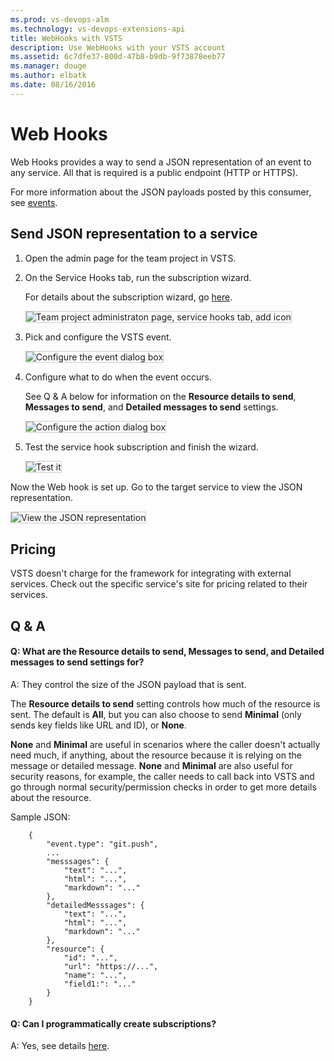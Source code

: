 ```yaml
---
ms.prod: vs-devops-alm
ms.technology: vs-devops-extensions-api
title: WebHooks with VSTS
description: Use WebHooks with your VSTS account
ms.assetid: 6c7dfe37-800d-47b8-b9db-9f73878eeb77
ms.manager: douge
ms.author: elbatk
ms.date: 08/16/2016
---
```


# Web Hooks

Web Hooks provides a way to send a JSON representation of an event to any service.
All that is required is a public endpoint (HTTP or HTTPS).

For more information about the JSON payloads posted by this consumer, see [events](../events.md).

## Send JSON representation to a service

1. Open the admin page for the team project in VSTS.

2. On the Service Hooks tab, run the subscription wizard.

   For details about the subscription wizard, go [here](../index.md). 

   <img alt="Team project administraton page, service hooks tab, add icon" src="./_img/webhooks/add-service-hook.png" style="border: 1px solid #CCCCCC" />

3. Pick and configure the VSTS event.

   <img alt="Configure the event dialog box" src="./_img/webhooks/configure-event.png" style="border: 1px solid #CCCCCC" />

4. Configure what to do when the event occurs. 

   See Q & A below for information on the **Resource details to send**,
   **Messages to send**, and **Detailed messages to send** settings.

   <img alt="Configure the action dialog box" src="./_img/webhooks/configure-action.png" style="border: 1px solid #CCCCCC" />

5. Test the service hook subscription and finish the wizard.

   <img alt="Test it" src="./_img/webhooks/test.png" style="border: 1px solid #CCCCCC" />

Now the Web hook is set up. Go to the target service to view the JSON representation. 

<img alt="View the JSON representation" src="./_img/webhooks/request-bin.png" style="border: 1px solid #CCCCCC" />

## Pricing
VSTS doesn't charge for the framework for integrating with external services. Check out the specific service's site
for pricing related to their services. 

## Q & A

<!-- BEGINSECTION class="m-qanda" -->

#### Q: What are the Resource details to send, Messages to send, and Detailed messages to send settings for?

A: They control the size of the JSON payload that is sent.

The **Resource details to send** setting controls how much of the resource is sent.
The default is **All**, but you can also choose to send **Minimal** (only sends key fields like URL and ID), or **None**.

**None** and **Minimal** are useful in scenarios where the caller doesn't actually need much,
if anything, about the resource because it is relying on the message or detailed message.
**None** and **Minimal** are also useful for security reasons, for example,
the caller needs to call back into VSTS and go through normal security/permission checks 
in order to get more details about the resource.

Sample JSON:

```
	{
	    "event.type": "git.push",
	    ...
	    "messsages": {
	        "text": "...",
	        "html": "...",
	        "markdown": "..."
	    },
	    "detailedMesssages": {
	        "text": "...",
	        "html": "...",
	        "markdown": "..."
	    },
	    "resource": {
	        "id": "...",
	        "url": "https://...",
	        "name": "...",
	        "field1:": "..."
	    }
	}	
```

#### Q: Can I programmatically create subscriptions?

A: Yes, see details [here](../create-subscription.md).

<!-- ENDSECTION -->